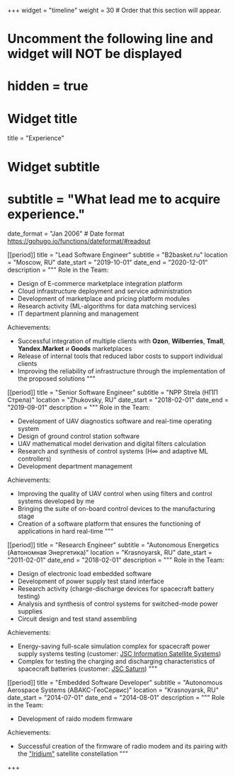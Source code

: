 +++
widget = "timeline"
weight = 30  # Order that this section will appear.

# Uncomment the following line and widget will NOT be displayed
# hidden = true

# Widget title
title = "Experience"
# Widget subtitle
# subtitle = "What lead me to acquire experience."

date_format = "Jan 2006" # Date format https://gohugo.io/functions/dateformat/#readout

[[period]]
  title = "Lead Software Engineer"
  subtitle = "B2basket.ru"
  location = "Moscow, RU"
  date_start = "2019-10-01"
  date_end = "2020-12-01"
  description = """
  Role in the Team:
  - Design of E-commerce marketplace integration platform
  - Cloud infrastructure deployment and service administration
  - Development of marketplace and pricing platform modules
  - Research activity (ML-algorithms for data matching services)
  - IT department planning and management
  
  Achievements:
  - Successful integration of multiple clients with **Ozon**, **Wilberries**, **Tmall**, **Yandex.Market** и **Goods** marketplaces
  - Release of internal tools that reduced labor costs to support individual clients
  - Improving the reliability of infrastructure through the implementation of the proposed solutions
  """

[[period]]
  title = "Senior Software Engineer"
  subtitle = "NPP Strela (НПП Стрела)"
  location = "Zhukovsky, RU"
  date_start = "2018-02-01"
  date_end = "2019-09-01"
  description = """
  Role in the Team:
  - Development of UAV diagnostics software and real-time operating system
  - Design of ground control station software
  - UAV mathematical model derivation and digital filters calculation
  - Research and synthesis of control systems (H∞ and adaptive ML controllers)
  - Development department management
  
  Achievements:
  - Improving the quality of UAV control when using filters and control systems developed by me
  - Bringing the suite of on-board control devices to the manufacturing stage
  - Creation of a software platform that ensures the functioning of applications in hard real-time
  """

[[period]]
  title = "Research Engineer"
  subtitle = "Autonomous Energetics (Автономная Энергетика)"
  location = "Krasnoyarsk, RU"
  date_start = "2011-02-01"
  date_end = "2018-02-01"
  description = """
  Role in the Team:
  - Design of electronic load embedded software
  - Development of power supply test stand interface
  - Research activity (charge-discharge devices for spacecraft battery testing)
  - Analysis and synthesis of control systems for switched-mode power supplies
  - Circuit design and test stand assembling
  
  Achievements:
  - Energy-saving full-scale simulation complex for spacecraft power supply systems testing (customer: [JSC Information Satellite Systems](http://www.iss-reshetnev.ru/index))
   - Complex for testing the charging and discharging characteristics of spacecraft batteries (customer: [JSC Saturn](https://saturn-kuban.ru/))
  """

[[period]]
  title = "Embedded Software Developer"
  subtitle = "Autonomous Aerospace Systems (АВАКС-ГеоСервис)"
  location = "Krasnoyarsk, RU"
  date_start = "2014-07-01"
  date_end = "2014-08-01"
  description = """
  Role in the Team:
  - Development of raido modem firmware
  
  Achievements:
  - Successful creation of the firmware of radio modem and its pairing with the ["Iridium"](https://www.iridium.com/) satellite constellation
  """

+++
